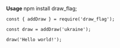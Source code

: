**Usage**
npm install draw_flag;

```
const { addDraw } = require('draw_flag');

const draw = addDraw('ukraine');

draw('Hello world!');
```